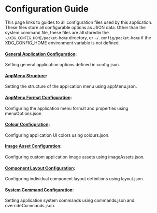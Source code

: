 # Configuration Guide
This page links to guides to all configuration files used by this application. These files store all configurable options as JSON data. Other than the system command file, these files are all storedin the `~/XDG_CONFIG_HOME/pocket-home` directory, or `~/.config/pocket-home` if the XDG_CONFIG_HOME environment variable is not defined. 

#### [General Application Configuration](./configuration/config.md):
Setting general application options defined in config.json.

#### [AppMenu Structure](./configuration/appMenu.md):
Setting the structure of the application menu using appMenu.json.

#### [AppMenu Format Configuration](./configuration/menuOptions.md):
Configuring the application menu format and properties using menuOptions.json.

#### [Colour Configuration](./configuration/colours.md):
Configuring application UI colors using colours.json.

#### [Image Asset Configuration](./configuration/imageAssets.md):
Configuring custom application image assets using imageAssets.json.

#### [Component Layout Configuration](./configuration/layout.md):
Configuring individual component layout definitions using layout.json.

#### [System Command Configuration](./configuration/commands.md):
Setting application system commands using commands.json and overrideCommands.json.

